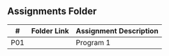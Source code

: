 ##  Assignments Folder

|   #   | Folder Link | Assignment Description |
| :---: | ----------- | ---------------------- |
|  P01     |             |      Program 1                  |
